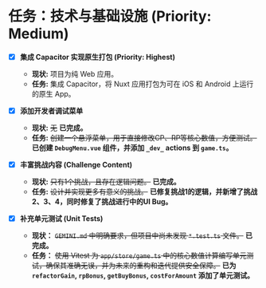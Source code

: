# 任务：技术与基础设施 (Priority: Medium)

- [x] **集成 Capacitor 实现原生打包 (Priority: Highest)**
    - **现状:** 项目为纯 Web 应用。
    - **任务:** 集成 Capacitor，将 Nuxt 应用打包为可在 iOS 和 Android 上运行的原生 App。

- [x] **添加开发者调试菜单**
    - **现状:** ~~无~~ **已完成。**
    - **任务:** ~~创建一个悬浮菜单，用于直接修改CP、RP等核心数值，方便测试。~~ **已创建 `DebugMenu.vue` 组件，并添加 `_dev_` actions 到 `game.ts`。**

- [x] **丰富挑战内容 (Challenge Content)**
    - **现状:** ~~只有1个挑战，且存在逻辑问题。~~ **已完成。**
    - **任务:** ~~设计并实现更多有意义的挑战。~~ **已修复挑战1的逻辑，并新增了挑战2、3、4，同时修复了挑战进行中的UI Bug。**

- [x] **补充单元测试 (Unit Tests)**
    - **现状：** ~~`GEMINI.md` 中明确要求，但项目中尚未发现 `*.test.ts` 文件。~~ **已完成。**
    - **任务：** ~~使用 Vitest 为 `app/store/game.ts` 中的核心数值计算编写单元测试，确保其准确无误，并为未来的重构和迭代提供安全保障。~~ **已为 `refactorGain`, `rpBonus`, `getBuyBonus`, `costForAmount` 添加了单元测试。**
